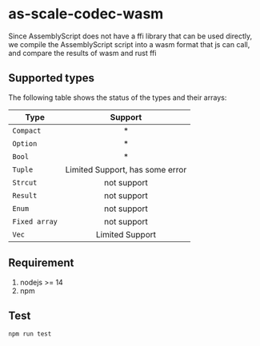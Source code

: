 # as-scale-codec-wasm

Since AssemblyScript does not have a ffi library that can be used directly, 
we compile the AssemblyScript script into a wasm format that js can call, and compare the results of wasm and rust ffi


## Supported types
The following table shows the status of the types and their arrays:

| Type          |             Support             | 
|---------------|:-------------------------------:|
| `Compact`     |                *                |
| `Option`      |                *                |
| `Bool`        |                *                |
| `Tuple`       | Limited Support, has some error | 
| `Strcut`      |           not support           | 
| `Result`      |           not support           | 
| `Enum`        |           not support           | 
| `Fixed array` |           not support           | 
| `Vec`         |         Limited Support         | 


## Requirement

1. nodejs >= 14
2. npm


## Test

```bash
npm run test
```